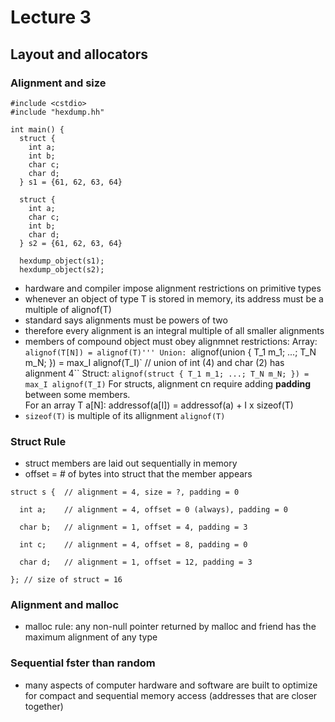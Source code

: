 # Lecture 3
## Layout and allocators

### Alignment and size

```
#include <cstdio>
#include "hexdump.hh"

int main() {
  struct {
    int a;
    int b;
    char c;
    char d;
  } s1 = {61, 62, 63, 64}
  
  struct {
    int a;
    char c;
    int b;
    char d;
  } s2 = {61, 62, 63, 64}
  
  hexdump_object(s1);
  hexdump_object(s2);
```
* hardware and compiler impose alignment restrictions on primitive types
* whenever an object of type T is stored in memory, its address must be a multiple of alignof(T)
* standard says alignments must be powers of two
* therefore every alignment is an integral multiple of all smaller alignments
* members of compound object must obey alignmnet restrictions:
Array: ```alignof(T[N]) = alignof(T)'''
Union: ```alignof(union { T_1 m_1; ...; T_N m_N; }) = max_I alignof(T_I)` // union of int (4) and char (2) has alignment 4``
Struct: ```alignof(struct { T_1 m_1; ...; T_N m_N; }) = max_I alignof(T_I)```
For structs, alignment cn require adding **padding** between some members.  
For an array T a[N]: addressof(a[I]) = addressof(a) + I x sizeof(T)
* ```sizeof(T)``` is multiple of its allignment ```alignof(T)```

### Struct Rule
* struct members are laid out sequentially in memory
* offset = # of bytes into struct that the member appears
```
struct s {  // alignment = 4, size = ?, padding = 0

  int a;    // alignment = 4, offset = 0 (always), padding = 0
  
  char b;   // alignment = 1, offset = 4, padding = 3
  
  int c;    // alignment = 4, offset = 8, padding = 0
  
  char d;   // alignment = 1, offset = 12, padding = 3
  
}; // size of struct = 16
```

### Alignment and malloc
* malloc rule: any non-null pointer returned by malloc and friend has the maximum alignment of any type

### Sequential fster than random
* many aspects of computer hardware and software are built to optimize for compact and sequential memory access (addresses that are closer together)
